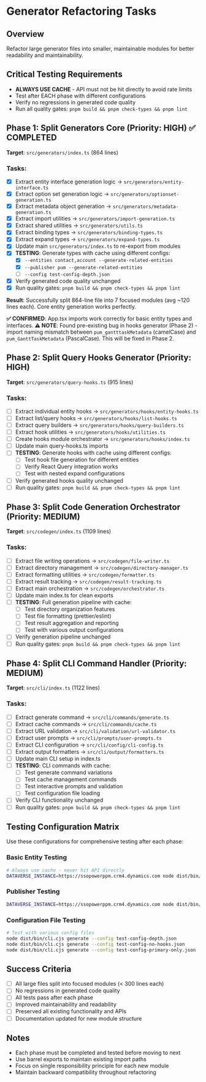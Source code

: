 # Generator Refactoring Tasks

## Overview
Refactor large generator files into smaller, maintainable modules for better readability and maintainability.

## Critical Testing Requirements
- **ALWAYS USE CACHE** - API must not be hit directly to avoid rate limits
- Test after EACH phase with different configurations
- Verify no regressions in generated code quality
- Run all quality gates: `pnpm build && pnpm check-types && pnpm lint`

## Phase 1: Split Generators Core (Priority: HIGH) ✅ COMPLETED
**Target**: `src/generators/index.ts` (864 lines)

### Tasks:
- [x] Extract entity interface generation logic → `src/generators/entity-interface.ts`
- [x] Extract option set generation logic → `src/generators/optionset-generation.ts` 
- [x] Extract metadata object generation → `src/generators/metadata-generation.ts`
- [x] Extract import utilities → `src/generators/import-generation.ts`
- [x] Extract shared utilities → `src/generators/utils.ts`
- [x] Extract binding types → `src/generators/binding-types.ts`
- [x] Extract expand types → `src/generators/expand-types.ts`
- [x] Update main `src/generators/index.ts` to re-export from modules
- [x] **TESTING**: Generate types with cache using different configs:
  - [x] `--entities contact,account --generate-related-entities`
  - [x] `--publisher pum --generate-related-entities` 
  - [ ] `--config test-config-depth.json`
- [x] Verify generated code quality unchanged
- [x] Run quality gates: `pnpm build && pnpm check-types && pnpm lint`

**Result**: Successfully split 864-line file into 7 focused modules (avg ~120 lines each). Core entity generation works perfectly.

**✅ CONFIRMED**: App.tsx imports work correctly for basic entity types and interfaces.
**⚠️ NOTE**: Found pre-existing bug in hooks generator (Phase 2) - import naming mismatch between `pum_gantttaskMetadata` (camelCase) and `pum_GanttTaskMetadata` (PascalCase). This will be fixed in Phase 2.

## Phase 2: Split Query Hooks Generator (Priority: HIGH)
**Target**: `src/generators/query-hooks.ts` (915 lines)

### Tasks:
- [ ] Extract individual entity hooks → `src/generators/hooks/entity-hooks.ts`
- [ ] Extract list/query hooks → `src/generators/hooks/list-hooks.ts`
- [ ] Extract query builders → `src/generators/hooks/query-builders.ts`
- [ ] Extract hook utilities → `src/generators/hooks/utilities.ts`
- [ ] Create hooks module orchestrator → `src/generators/hooks/index.ts`
- [ ] Update main query-hooks.ts imports
- [ ] **TESTING**: Generate hooks with cache using different configs:
  - [ ] Test hook file generation for different entities
  - [ ] Verify React Query integration works
  - [ ] Test with nested expand configurations
- [ ] Verify generated hooks quality unchanged
- [ ] Run quality gates: `pnpm build && pnpm check-types && pnpm lint`

## Phase 3: Split Code Generation Orchestrator (Priority: MEDIUM)
**Target**: `src/codegen/index.ts` (1109 lines)

### Tasks:
- [ ] Extract file writing operations → `src/codegen/file-writer.ts`
- [ ] Extract directory management → `src/codegen/directory-manager.ts`
- [ ] Extract formatting utilities → `src/codegen/formatter.ts`
- [ ] Extract result tracking → `src/codegen/result-tracking.ts`
- [ ] Extract main orchestration → `src/codegen/orchestrator.ts`
- [ ] Update main index.ts for clean exports
- [ ] **TESTING**: Full generation pipeline with cache:
  - [ ] Test directory organization features
  - [ ] Test file formatting (prettier/eslint)
  - [ ] Test result aggregation and reporting
  - [ ] Test with various output configurations
- [ ] Verify generation pipeline unchanged
- [ ] Run quality gates: `pnpm build && pnpm check-types && pnpm lint`

## Phase 4: Split CLI Command Handler (Priority: MEDIUM)
**Target**: `src/cli/index.ts` (1122 lines)

### Tasks:
- [ ] Extract generate command → `src/cli/commands/generate.ts`
- [ ] Extract cache commands → `src/cli/commands/cache.ts`
- [ ] Extract URL validation → `src/cli/validation/url-validator.ts`
- [ ] Extract user prompts → `src/cli/prompts/user-prompts.ts`
- [ ] Extract CLI configuration → `src/cli/config/cli-config.ts`
- [ ] Extract output formatters → `src/cli/output/formatters.ts`
- [ ] Update main CLI setup in index.ts
- [ ] **TESTING**: CLI commands with cache:
  - [ ] Test generate command variations
  - [ ] Test cache management commands
  - [ ] Test interactive prompts and validation
  - [ ] Test configuration file loading
- [ ] Verify CLI functionality unchanged
- [ ] Run quality gates: `pnpm build && pnpm check-types && pnpm lint`

## Testing Configuration Matrix
Use these configurations for comprehensive testing after each phase:

### Basic Entity Testing
```bash
# Always use cache - never hit API directly
DATAVERSE_INSTANCE=https://ssopowerppm.crm4.dynamics.com node dist/bin/cli.cjs generate --entities contact,account --generate-related-entities
```

### Publisher Testing
```bash
DATAVERSE_INSTANCE=https://ssopowerppm.crm4.dynamics.com node dist/bin/cli.cjs generate --publisher pum --generate-related-entities
```

### Configuration File Testing
```bash
# Test with various config files
node dist/bin/cli.cjs generate --config test-config-depth.json
node dist/bin/cli.cjs generate --config test-config-no-hooks.json
node dist/bin/cli.cjs generate --config test-config-primary-only.json
```

## Success Criteria
- [ ] All large files split into focused modules (< 300 lines each)
- [ ] No regressions in generated code quality
- [ ] All tests pass after each phase
- [ ] Improved maintainability and readability
- [ ] Preserved all existing functionality and APIs
- [ ] Documentation updated for new module structure

## Notes
- Each phase must be completed and tested before moving to next
- Use barrel exports to maintain existing import paths
- Focus on single responsibility principle for each new module
- Maintain backward compatibility throughout refactoring